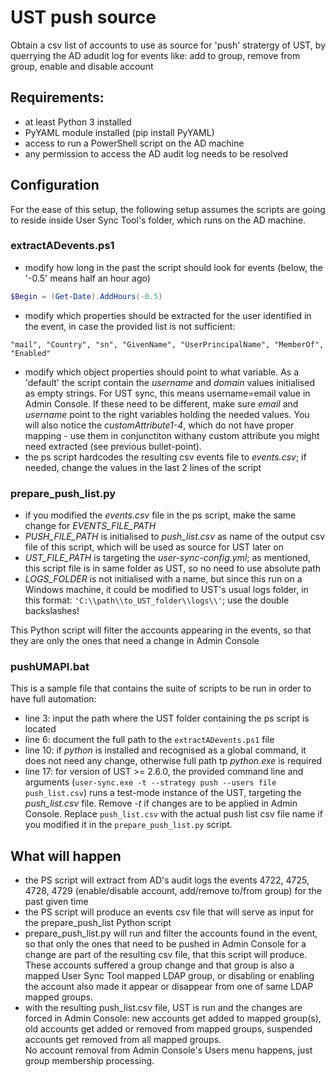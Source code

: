 # UST push source
Obtain a csv list of accounts to use as source for 'push' stratergy of UST, by querrying the AD adudit log for events like: add to group, remove from group, enable and disable account

## Requirements:
- at least Python 3 installed
- PyYAML module installed (pip install PyYAML)
- access to run a PowerShell script on the AD machine
- any permission to access the AD audit log needs to be resolved

## Configuration
For the ease of this setup, the following setup assumes the scripts are going to reside inside User Sync Tool's folder, which runs on the AD machine.  

### extractADevents.ps1  
- modify how long in the past the script should look for events (below, the '-0.5' means half an hour ago)
```powershell
$Begin = (Get-Date).AddHours(-0.5)
```
- modify which properties should be extracted for the user identified in the event, in case the provided list is not sufficient:
```text
"mail", "Country", "sn", "GivenName", "UserPrincipalName", "MemberOf", "Enabled"
```
- modify which object properties should point to what variable. As a 'default' the script contain the *username* and *domain* values initialised as empty strings. For UST sync, this means username=email value in Admin Console. If these need to be different, make sure *email* and *username* point to the right variables holding the needed values. You will also notice the *customAttribute1-4*, which do not have proper mapping - use them in conjunctiton withany custom attribute you might need extracted (see previous bullet-point).  
- the ps script hardcodes the resulting csv events file to *events.csv*; if needed, change the values in the last 2 lines of the script  

### prepare_push_list.py  
- if you modified the *events.csv* file in the ps script, make the same change for *EVENTS_FILE_PATH*
- *PUSH_FILE_PATH* is initialised to *push_list.csv* as name of the output csv file of this script, which will be used as source for UST later on
- *UST_FILE_PATH* is targeting the *user-sync-config.yml*; as mentioned, this script file is in same folder as UST, so no need to use absolute path
- *LOGS_FOLDER* is not initialised with a name, but since this run on a Windows machine, it could be modified to UST's usual logs folder, in this format: ```'C:\\path\\to_UST_folder\\logs\\'```; use the double backslashes!  

This Python script will filter the accounts appearing in the events, so that they are only the ones that need a change in Admin Console

### pushUMAPI.bat  
This is a sample file that contains the suite of scripts to be run in order to have full automation:  
- line 3: input the path where the UST folder containing the ps script is located
- line 6: document the full path to the ```extractADevents.ps1``` file
- line 10: if *python* is installed and recognised as a global command, it does not need any change, otherwise full path tp *python.exe* is required
- line 17: for version of UST >= 2.6.0, the provided command line and arguments (```user-sync.exe -t --strategy push --users file push_list.csv```) runs a test-mode instance of the UST, targeting the *push_list.csv* file. Remove *-t* if changes are to be applied in Admin Console. Replace ```push_list.csv``` with the actual push list csv file name if you modified it in the ```prepare_push_list.py``` script.  

## What will happen
- the PS script will extract from AD's audit logs the events 4722, 4725, 4728, 4729 (enable/disable account, add/remove to/from group) for the past given time
- the PS script will produce an events csv file that will serve as input for the prepare_push_list Python script
- prepare_push_list.py will run and filter the accounts found in the event, so that only the ones that need to be pushed in Admin Console for a change are part of the resulting csv file, that this script will produce. These accounts suffered a group change and that group is also a mapped User Sync Tool mapped LDAP group, or disabling or enabling the account also made it appear or disappear from one of same LDAP mapped groups.
- with the resulting push_list.csv file, UST is run and the changes are forced in Admin Console: new accounts get added to mapped group(s), old accounts get added or removed from mapped groups, suspended accounts get removed from all mapped groups.  
 No account removal from Admin Console's Users menu happens, just group membership processing.
 
 
